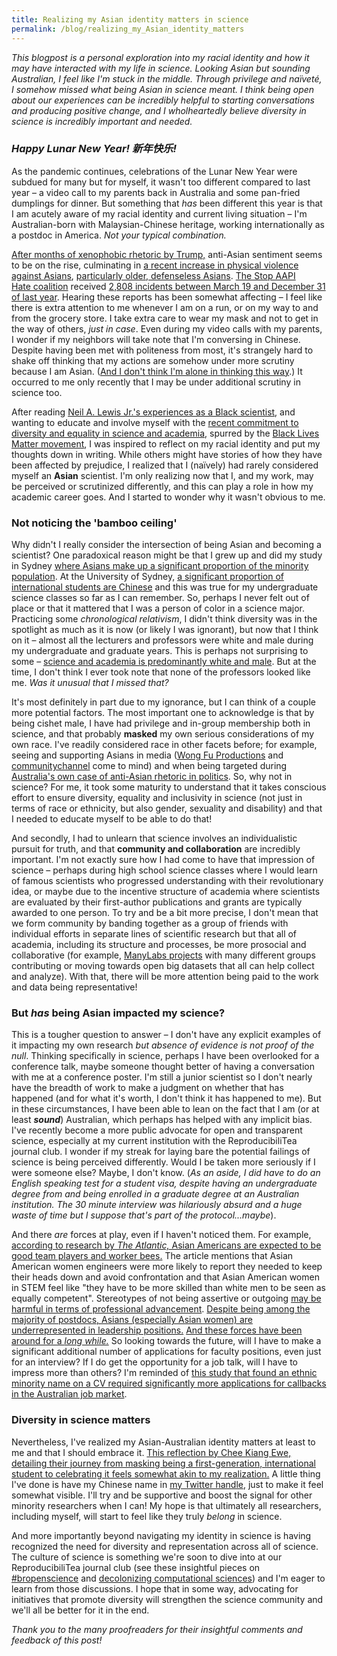 ```yaml
---
title: Realizing my Asian identity matters in science
permalink: /blog/realizing_my_Asian_identity_matters
---
```

*This blogpost is a personal exploration into my racial identity and how it may have interacted with my life in science. Looking Asian but sounding Australian, I feel like I'm stuck in the middle. Through privilege and naïveté, I somehow missed what being Asian in science meant. I think being open about our experiences can be incredibly helpful to starting conversations and producing positive change, and I wholheartedly believe diversity in science is incredibly important and needed.* 

### ***Happy Lunar New Year!*** ***新年快乐!***

As the pandemic continues, celebrations of the Lunar New Year were subdued for many but for myself, it wasn't too different compared to last year – a video call to my parents back in Australia and some pan-fried dumplings for dinner. But something that _has_ been different this year is that I am acutely aware of my racial identity and current living situation – I'm Australian-born with Malaysian-Chinese heritage, working internationally as a postdoc in America. _Not your typical combination._ 

<a href="https://www.vox.com/2020/6/23/21300332/trump-coronavirus-racism-asian-americans" target="_blank">After months of xenophobic rhetoric by Trump,</a> anti-Asian sentiment seems to be on the rise, culminating in <a href="https://abc7.com/racism-anti-asian-american-chinese/10329128/" target="_blank">a recent increase in physical violence against Asians</a>, <a href="https://www.nbcnews.com/news/asian-america/string-attacks-against-older-asians-leaves-big-city-chinatowns-edge-n1257157" target="_blank">particularly older, defenseless Asians</a>. <a href="https://stopaapihate.org/" target="_blank">The Stop AAPI Hate coalition</a> received <a href="https://secureservercdn.net/104.238.69.231/a1w.90d.myftpupload.com/wp-content/uploads/2021/02/Press-Statement-re_-Bay-Area-Elderly-Incidents-2.9.2021-1.pdf" target="_blank">2,808 incidents between March 19 and December 31 of last year</a>. Hearing these reports has been somewhat affecting – I feel like there is extra attention to me whenever I am on a run, or on my way to and from the grocery store. I take extra care to wear my mask and not to get in the way of others, _just in case_. Even during my video calls with my parents, I wonder if my neighbors will take note that I'm conversing in Chinese. Despite having been met with politeness from most, it's strangely hard to shake off thinking that my actions are somehow under more scrutiny because I am Asian. (<a href="https://www.scientificamerican.com/article/we-must-confront-anti-asian-racism-in-science/" target='_blank'>And I don't think I'm alone in thinking this way</a>.) It occurred to me only recently that I may be under additional scrutiny in science too.

After reading <a href="https://www.sciencemag.org/careers/2020/06/what-ive-learned-about-being-black-scientist" target="_blank">Neil A. Lewis Jr.'s experiences as a Black scientist</a>, and wanting to educate and involve myself with the <a href="https://www.nature.com/articles/d41586-020-02681-y" target="_blank">recent commitment to diversity and equality in science and academia</a>, spurred by the <a href="https://blacklivesmatter.com/" target="_blank">Black Lives Matter movement</a>, I was inspired to reflect on my racial identity and put my thoughts down in writing. While others might have stories of how they have been affected by prejudice, I realized that I (naïvely) had rarely considered myself an **Asian** scientist. I'm only realizing now that I, and my work, may be perceived or scrutinized differently, and this can play a role in how my academic career goes. And I started to wonder why it wasn't obvious to me.

### Not noticing the 'bamboo ceiling'

Why didn't I really consider the intersection of being Asian and becoming a scientist? One paradoxical reason might be that I grew up and did my study in Sydney <a href="https://www.news.com.au/national/how-asian-are-we-really-what-australias-census-2016-showed-us/news-story/2f055e32e74cbe4341953006379b6394" target="_blank">where Asians make up a significant proportion of the minority population</a>. At the University of Sydney, <a href="https://salvatorebabones.com/update-on-chinese-student-numbers-at-australias-g8-universities/" target="_blank">a significant proportion of international students are Chinese</a> and this was true for my undergraduate science classes so far as I can remember. So, perhaps I never felt out of place or that it mattered that I was a person of color in a science major. Practicing some *chronological relativism*, I didn't think diversity was in the spotlight as much as it is now (or likely I was ignorant), but now that I think on it – almost all the lecturers and professors were white and male during my undergraduate and graduate years. This is perhaps not surprising to some – <a href="https://www.nature.com/articles/d41586-020-00759-1" target="_blank">science and academia is predominantly white and male</a>. But at the time, I don't think I ever took note that none of the professors looked like me. _Was it unusual that I missed that?_ 

It's most definitely in part due to my ignorance, but I can think of a couple more potential factors. The most important one to acknowledge is that by being cishet male, I have had privilege and in-group membership both in science, and that probably **masked** my own serious considerations of my own race. I've readily considered race in other facets before; for example, seeing and supporting Asians in media (<a href="https://www.youtube.com/channel/UCutXfzLC5wrV3SInT_tdY0w" target="_blank">Wong Fu Productions</a> and <a href="https://www.youtube.com/channel/UCKHi7M_11VJmLZSq4WNHSkg" target="_blank">communitychannel</a> come to mind) and when being targeted during <a href="https://www.abc.net.au/news/2016-09-14/pauline-hanson-maiden-speech-asian-immigration/7645578" target="_blank">Australia's own case of anti-Asian rhetoric in politics</a>. So, why not in science? For me, it took some maturity to understand that it takes conscious effort to ensure diversity, equality and inclusivity in science (not just in terms of race or ethnicity, but also gender, sexuality and disability) and that I needed to educate myself to be able to do that! 

And secondly, I had to unlearn that science involves an individualistic pursuit for truth, and that **community and collaboration** are incredibly important. I'm not exactly sure how I had come to have that impression of science – perhaps during high school science classes where I would learn of famous scientists who progressed understanding with their revolutionary idea, or maybe due to the incentive structure of academia where scientists are evaluated by their first-author publications and grants are typically awarded to one person. To try and be a bit more precise, I don't mean that we form community by banding together as a group of friends with individual efforts in separate lines of scientific research but that all of academia, including its structure and processes, be more prosocial and collaborative (for example, <a href="https://osf.io/89vqh/" target="_blank">ManyLabs projects</a> with many different groups contributing or moving towards open big datasets that all can help collect and analyze). With that, there will be more attention being paid to the work and data being representative!

### But *has* being Asian impacted my science?

This is a tougher question to answer – I don't have any explicit examples of it impacting my own research _but absence of evidence is not proof of the null_. Thinking specifically in science, perhaps I have been overlooked for a conference talk, maybe someone thought better of having a conversation with me at a conference poster. I'm still a junior scientist so I don't nearly have the breadth of work to make a judgment on whether that has happened (and for what it's worth, I don't think it has happened to me). But in these circumstances, I have been able to lean on the fact that I am (or at least ***sound***) Australian, which perhaps has helped with any implicit bias. I've recently become a more public advocate for open and transparent science, especially at my current institution with the ReproducibiliTea journal club. I wonder if my streak for laying bare the potential failings of science is being perceived differently. Would I be taken more seriously if I were someone else? Maybe, I don't know. (_As an aside, I did have to do an English speaking test for a student visa, despite having an undergraduate degree from and being enrolled in a graduate degree at an Australian institution. The 30 minute interview was hilariously absurd and a huge waste of time but I suppose that's part of the protocol...maybe_). 

And there *are* forces at play, even if I haven't noticed them. For example, <a href="https://www.theatlantic.com/science/archive/2018/01/asian-americans-science-math-bias/551903/" target="_blank">according to research by _The Atlantic,_ Asian Americans are expected to be good team players and worker bees.</a> The article mentions that Asian American women engineers were more likely to report they needed to keep their heads down and avoid confrontation and that Asian American women in STEM feel like "they have to be more skilled than white men to be seen as equally competent". Stereotypes of not being assertive or outgoing <a href="https://www.insidehighered.com/admissions/article/2019/03/04/research-suggests-bias-against-asian-americans-after-they-earn-degrees" target="_blank">may be harmful in terms of professional advancement</a>. <a href="https://issues.org/realnumbers-29/" target="_blank">Despite being among the majority of postdocs, Asians (especially Asian women) are underrepresented in leadership positions.</a> <a href="https://www.sciencemag.org/features/2009/05/breaking-through-bamboo-ceiling-asian-american-scientists" target="_blank">And these forces have been around for a _long while._</a> So looking towards the future, will I have to make a significant additional number of applications for faculty positions, even just for an interview? If I do get the opportunity for a job talk, will I have to impress more than others? I'm reminded of <a href="https://onlinelibrary.wiley.com/doi/abs/10.1111/j.1468-0084.2011.00664.x" target="_blank">this study that found an ethnic minority name on a CV required significantly more applications for callbacks in the Australian job market</a>. 

### Diversity in science matters

Nevertheless, I've realized my Asian-Australian identity matters at least to me and that I should embrace it. <a href="https://www.sciencemag.org/careers/2020/12/how-i-learned-celebrate-my-identity-first-generation-international-student" target="_blank">This reflection by Chee Kiang Ewe, detailing their journey from masking being a first-generation, international student to celebrating it feels somewhat akin to my realization.</a> A little thing I've done is have my Chinese name in <a href="https://twitter.com/will_ngiam" target="_blank_">my Twitter handle</a>, just to make it feel somewhat visible. I'll try and be supportive and boost the signal for other minority researchers when I can! My hope is that ultimately all researchers, including myself, will start to feel like they truly *belong* in science.

And more importantly beyond navigating my identity in science is having recognized the need for diversity and representation across all of science. The culture of science is something we're soon to dive into at our ReproducibiliTea journal club (see these insightful pieces on <a href="https://thepsychologist.bps.org.uk/volume-33/november-2020/bropenscience-broken-science" target="_blank">#bropenscience</a> and <a href="https://arxiv.org/abs/2009.14258" target="_blank">decolonizing computational sciences</a>) and I'm eager to learn from those discussions. I hope that in some way, advocating for initiatives that promote diversity will strengthen the science community and we'll all be better for it in the end.

_Thank you to the many proofreaders for their insightful comments and feedback of this post!_
